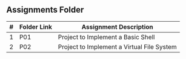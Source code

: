 ## Assignments Folder

|  #  | Folder Link        | Assignment Description                                             |
| :---: | ---------------- | ------------------------------------------------------------------ |
|   1   |  P01  | Project to Implement a Basic Shell |
|   2   |  P02  | Project to Implement a Virtual File System |
